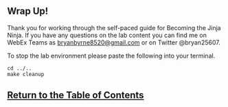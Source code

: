## Wrap Up!

Thank you for working through the self-paced guide for Becoming the Jinja Ninja. If you have any questions on the lab content you can find me on WebEx Teams as bryanbyrne8520@gmail.com or on Twitter @bryan25607.

To stop the lab environment please paste the following into your terminal.

```
cd ../..
make cleanup
```
## [Return to the Table of Contents](../../README.md)